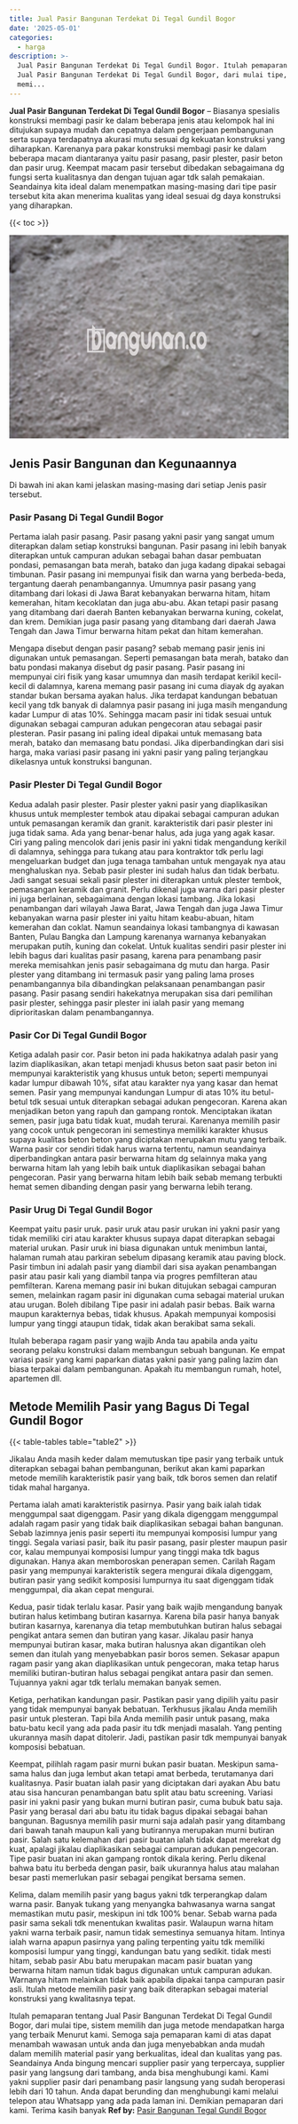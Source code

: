 ```yaml
---
title: Jual Pasir Bangunan Terdekat Di Tegal Gundil Bogor
date: '2025-05-01'
categories:
  - harga
description: >-
  Jual Pasir Bangunan Terdekat Di Tegal Gundil Bogor. Itulah pemaparan tentang
  Jual Pasir Bangunan Terdekat Di Tegal Gundil Bogor, dari mulai tipe, sistem
  memi...
---
```


**Jual Pasir Bangunan Terdekat Di Tegal Gundil Bogor** – Biasanya spesialis konstruksi membagi pasir ke dalam beberapa jenis atau kelompok hal ini ditujukan supaya mudah dan cepatnya dalam pengerjaan pembangunan serta supaya terdapatnya akurasi mutu sesuai dg kekuatan konstruksi yang diharapkan. Karenanya para pakar konstruksi membagi pasir ke dalam beberapa macam diantaranya yaitu pasir pasang, pasir plester, pasir beton dan pasir urug. Keempat macam pasir tersebut dibedakan sebagaimana dg fungsi serta kualitasnya dan dengan tujuan agar tdk salah pemakaian. Seandainya kita ideal dalam menempatkan masing-masing dari tipe pasir tersebut kita akan menerima kualitas yang ideal sesuai dg daya konstruksi yang diharapkan.

{{< toc >}}

![Jual Pasir Bangunan Terdekat Di Tegal Gundil Bogor](/images/jual-pasir-bangunan-20.png)

## Jenis Pasir Bangunan dan Kegunaannya

Di bawah ini akan kami jelaskan masing-masing dari setiap Jenis pasir tersebut.

### Pasir Pasang Di Tegal Gundil Bogor

Pertama ialah pasir pasang. Pasir pasang yakni pasir yang sangat umum diterapkan dalam setiap konstruksi bangunan. Pasir pasang ini lebih banyak diterapkan untuk campuran adukan sebagai bahan dasar pembuatan pondasi, pemasangan bata merah, batako dan juga kadang dipakai sebagai timbunan. Pasir pasang ini mempunyai fisik dan warna yang berbeda-beda, tergantung daerah penambangannya. Umumnya pasir pasang yang ditambang dari lokasi di Jawa Barat kebanyakan berwarna hitam, hitam kemerahan, hitam kecoklatan dan juga abu-abu. Akan tetapi pasir pasang yang ditambang dari daerah Banten kebanyakan berwarna kuning, cokelat, dan krem. Demikian juga pasir pasang yang ditambang dari daerah Jawa Tengah dan Jawa Timur berwarna hitam pekat dan hitam kemerahan.

Mengapa disebut dengan pasir pasang? sebab memang pasir jenis ini digunakan untuk pemasangan. Seperti pemasangan bata merah, batako dan batu pondasi makanya disebut dg pasir pasang. Pasir pasang ini mempunyai ciri fisik yang kasar umumnya dan masih terdapat kerikil kecil-kecil di dalamnya, karena memang pasir pasang ini cuma diayak dg ayakan standar bukan bersama ayakan halus. Jika terdapat kandungan bebatuan kecil yang tdk banyak di dalamnya pasir pasang ini juga masih mengandung kadar Lumpur di atas 10%. Sehingga macam pasir ini tidak sesuai untuk digunakan sebagai campuran adukan pengecoran atau sebagai pasir plesteran. Pasir pasang ini paling ideal dipakai untuk memasang bata merah, batako dan memasang batu pondasi. Jika diperbandingkan dari sisi harga, maka variasi pasir pasang ini yakni pasir yang paling terjangkau dikelasnya untuk konstruksi bangunan.

### Pasir Plester Di Tegal Gundil Bogor

Kedua adalah pasir plester. Pasir plester yakni pasir yang diaplikasikan khusus untuk memplester tembok atau dipakai sebagai campuran adukan untuk pemasangan keramik dan granit. karakteristik dari pasir plester ini juga tidak sama. Ada yang benar-benar halus, ada juga yang agak kasar. Ciri yang paling mencolok dari jenis pasir ini yakni tidak mengandung kerikil di dalamnya, sehingga para tukang atau para kontraktor tdk perlu lagi mengeluarkan budget dan juga tenaga tambahan untuk mengayak nya atau menghaluskan nya. Sebab pasir plester ini sudah halus dan tidak berbatu. Jadi sangat sesuai sekali pasir plester ini diterapkan untuk plester tembok, pemasangan keramik dan granit. Perlu dikenal juga warna dari pasir plester ini juga berlainan, sebagaimana dengan lokasi tambang. Jika lokasi penambangan dari wilayah Jawa Barat, Jawa Tengah dan juga Jawa Timur kebanyakan warna pasir plester ini yaitu hitam keabu-abuan, hitam kemerahan dan coklat. Namun seandainya lokasi tambangnya di kawasan Banten, Pulau Bangka dan Lampung karenanya warnanya kebanyakan merupakan putih, kuning dan cokelat. Untuk kualitas sendiri pasir plester ini lebih bagus dari kualitas pasir pasang, karena para penambang pasir mereka memisahkan jenis pasir sebagaimana dg mutu dan harga. Pasir plester yang ditambang ini termasuk pasir yang paling lama proses penambangannya bila dibandingkan pelaksanaan penambangan pasir pasang. Pasir pasang sendiri hakekatnya merupakan sisa dari pemilihan pasir plester, sehingga pasir plester ini ialah pasir yang memang diprioritaskan dalam penambangannya.

### Pasir Cor Di Tegal Gundil Bogor

Ketiga adalah pasir cor. Pasir beton ini pada hakikatnya adalah pasir yang lazim diaplikasikan, akan tetapi menjadi khusus beton saat pasir beton ini mempunyai karakteristik yang khusus untuk beton; seperti mempunyai kadar lumpur dibawah 10%, sifat atau karakter nya yang kasar dan hemat semen. Pasir yang mempunyai kandungan Lumpur di atas 10% itu betul-betul tdk sesuai untuk diterapkan sebagai adukan pengecoran. Karena akan menjadikan beton yang rapuh dan gampang rontok. Menciptakan ikatan semen, pasir juga batu tidak kuat, mudah terurai. Karenanya memilih pasir yang cocok untuk pengecoran ini semestinya memiliki karakter khusus supaya kualitas beton beton yang diciptakan merupakan mutu yang terbaik. Warna pasir cor sendiri tidak harus warna tertentu, namun seandainya diperbandingkan antara pasir berwarna hitam dg selainnya maka yang berwarna hitam lah yang lebih baik untuk diaplikasikan sebagai bahan pengecoran. Pasir yang berwarna hitam lebih baik sebab memang terbukti hemat semen dibanding dengan pasir yang berwarna lebih terang.

### Pasir Urug Di Tegal Gundil Bogor

Keempat yaitu pasir uruk. pasir uruk atau pasir urukan ini yakni pasir yang tidak memiliki ciri atau karakter khusus supaya dapat diterapkan sebagai material urukan. Pasir uruk ini biasa digunakan untuk menimbun lantai, halaman rumah atau parkiran sebelum dipasang keramik atau paving block. Pasir timbun ini adalah pasir yang diambil dari sisa ayakan penambangan pasir atau pasir kali yang diambil tanpa via progres pemfilteran atau pemfilteran. Karena memang pasir ini bukan ditujukan sebagai campuran semen, melainkan ragam pasir ini digunakan cuma sebagai material urukan atau urugan. Boleh dibilang Tipe pasir ini adalah pasir bebas. Baik warna maupun karakternya bebas, tidak khusus. Apakah mempunyai komposisi lumpur yang tinggi ataupun tidak, tidak akan berakibat sama sekali.

Itulah beberapa ragam pasir yang wajib Anda tau apabila anda yaitu seorang pelaku konstruksi dalam membangun sebuah bangunan. Ke empat variasi pasir yang kami paparkan diatas yakni pasir yang paling lazim dan biasa terpakai dalam pembangunan. Apakah itu membangun rumah, hotel, apartemen dll.

## Metode Memilih Pasir yang Bagus Di Tegal Gundil Bogor

{{< table-tables table="table2" >}}

Jikalau Anda masih keder dalam memutuskan tipe pasir yang terbaik untuk diterapkan sebagai bahan pembangunan, berikut akan kami paparkan metode memilih karakteristik pasir yang baik, tdk boros semen dan relatif tidak mahal harganya.

Pertama ialah amati karakteristik pasirnya. Pasir yang baik ialah tidak menggumpal saat digenggam. Pasir yang dikala digenggam menggumpal adalah ragam pasir yang tidak baik diaplikasikan sebagai bahan bangunan. Sebab lazimnya jenis pasir seperti itu mempunyai komposisi lumpur yang tinggi. Segala variasi pasir, baik itu pasir pasang, pasir plester maupun pasir cor, kalau mempunyai komposisi lumpur yang tinggi maka tdk bagus digunakan. Hanya akan memboroskan penerapan semen. Carilah Ragam pasir yang mempunyai karakteristik segera mengurai dikala digenggam, butiran pasir yang sedikit komposisi lumpurnya itu saat digenggam tidak menggumpal, dia akan cepat mengurai.

Kedua, pasir tidak terlalu kasar. Pasir yang baik wajib mengandung banyak butiran halus ketimbang butiran kasarnya. Karena bila pasir hanya banyak butiran kasarnya, karenanya dia tetap membutuhkan butiran halus sebagai pengikat antara semen dan butiran yang kasar. Jikalau pasir hanya mempunyai butiran kasar, maka butiran halusnya akan digantikan oleh semen dan itulah yang menyebabkan pasir boros semen. Sekasar apapun ragam pasir yang akan diaplikasikan untuk pengecoran, maka tetap harus memiliki butiran-butiran halus sebagai pengikat antara pasir dan semen. Tujuannya yakni agar tdk terlalu memakan banyak semen.

Ketiga, perhatikan kandungan pasir. Pastikan pasir yang dipilih yaitu pasir yang tidak mempunyai banyak bebatuan. Terkhusus jikalau Anda memilih pasir untuk plesteran. Tapi bila Anda memilih pasir untuk pasang, maka batu-batu kecil yang ada pada pasir itu tdk menjadi masalah. Yang penting ukurannya masih dapat ditolerir. Jadi, pastikan pasir tdk mempunyai banyak komposisi bebatuan.

Keempat, pilihlah ragam pasir murni bukan pasir buatan. Meskipun sama-sama halus dan juga lembut akan tetapi amat berbeda, terutamanya dari kualitasnya. Pasir buatan ialah pasir yang diciptakan dari ayakan Abu batu atau sisa hancuran penambangan batu split atau batu screening. Variasi pasir ini yakni pasir yang bukan murni butiran pasir, cuma bubuk batu saja. Pasir yang berasal dari abu batu itu tidak bagus dipakai sebagai bahan bangunan. Bagusnya memilih pasir murni saja adalah pasir yang ditambang dari bawah tanah maupun kali yang butirannya merupakan murni butiran pasir. Salah satu kelemahan dari pasir buatan ialah tidak dapat merekat dg kuat, apalagi jikalau diaplikasikan sebagai campuran adukan pengecoran. Tipe pasir buatan ini akan gampang rontok dikala kering. Perlu dikenal bahwa batu itu berbeda dengan pasir, baik ukurannya halus atau malahan besar pasti memerlukan pasir sebagai pengikat bersama semen.

Kelima, dalam memilih pasir yang bagus yakni tdk terperangkap dalam warna pasir. Banyak tukang yang menyangka bahwasanya warna sangat memastikan mutu pasir, meskipun ini tdk 100% benar. Sebab warna pada pasir sama sekali tdk menentukan kwalitas pasir. Walaupun warna hitam yakni warna terbaik pasir, namun tidak semestinya semuanya hitam. Intinya ialah warna apapun pasirnya yang paling terpenting yaitu tdk memiliki komposisi lumpur yang tinggi, kandungan batu yang sedikit. tidak mesti hitam, sebab pasir Abu batu merupakan macam pasir buatan yang berwarna hitam namun tidak bagus digunakan untuk campuran adukan. Warnanya hitam melainkan tidak baik apabila dipakai tanpa campuran pasir asli. Itulah metode memilih pasir yang baik diterapkan sebagai material konstruksi yang kwalitasnya tepat.

Itulah pemaparan tentang Jual Pasir Bangunan Terdekat Di Tegal Gundil Bogor, dari mulai tipe, sistem memilih dan juga metode mendapatkan harga yang terbaik Menurut kami. Semoga saja pemaparan kami di atas dapat menambah wawasan untuk anda dan juga menyebabkan anda mudah dalam memilih material pasir yang berkualitas, ideal dan kualitas yang pas. Seandainya Anda bingung mencari supplier pasir yang terpercaya, supplier pasir yang langsung dari tambang, anda bisa menghubungi kami. Kami yakni supplier pasir dari penambang pasir langsung yang sudah beroperasi lebih dari 10 tahun. Anda dapat berunding dan menghubungi kami melalui telepon atau Whatsapp yang ada pada laman ini. Demikian pemaparan dari kami. Terima kasih banyak
**Ref by:** [Pasir Bangunan Tegal Gundil Bogor](https://id.wikipedia.org/wiki/Pasir)
